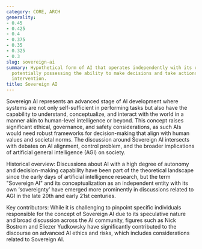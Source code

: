 ```yaml
---
category: CORE, ARCH
generality:
- 0.45
- 0.425
- 0.4
- 0.375
- 0.35
- 0.325
- 0.3
slug: sovereign-ai
summary: Hypothetical form of AI that operates independently with its own autonomy,
  potentially possessing the ability to make decisions and take actions without human
  intervention.
title: Sovereign AI
---
```


Sovereign AI represents an advanced stage of AI development where systems are not only self-sufficient in performing tasks but also have the capability to understand, conceptualize, and interact with the world in a manner akin to human-level intelligence or beyond. This concept raises significant ethical, governance, and safety considerations, as such AIs would need robust frameworks for decision-making that align with human values and societal norms. The discussion around Sovereign AI intersects with debates on AI alignment, control problem, and the broader implications of artificial general intelligence (AGI) on society.

Historical overview: Discussions about AI with a high degree of autonomy and decision-making capability have been part of the theoretical landscape since the early days of artificial intelligence research, but the term "Sovereign AI" and its conceptualization as an independent entity with its own ‘sovereignty’ have emerged more prominently in discussions related to AGI in the late 20th and early 21st centuries.

Key contributors: While it is challenging to pinpoint specific individuals responsible for the concept of Sovereign AI due to its speculative nature and broad discussion across the AI community, figures such as Nick Bostrom and Eliezer Yudkowsky have significantly contributed to the discourse on advanced AI ethics and risks, which includes considerations related to Sovereign AI.